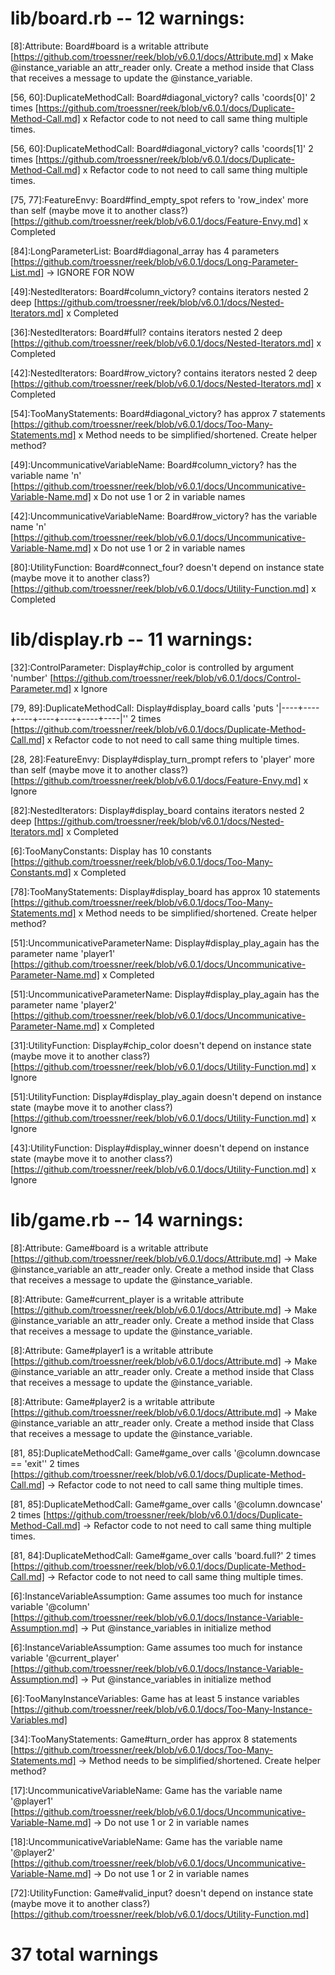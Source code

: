 # lib/board.rb -- 12 warnings:

[8]:Attribute: Board#board is a writable attribute 
[https://github.com/troessner/reek/blob/v6.0.1/docs/Attribute.md]
x Make @instance_variable an attr_reader only. Create a method inside that Class that receives a message to update the @instance_variable.

[56, 60]:DuplicateMethodCall: Board#diagonal_victory? calls 'coords[0]' 2 times 
[https://github.com/troessner/reek/blob/v6.0.1/docs/Duplicate-Method-Call.md]
x Refactor code to not need to call same thing multiple times.

[56, 60]:DuplicateMethodCall: Board#diagonal_victory? calls 'coords[1]' 2 times 
[https://github.com/troessner/reek/blob/v6.0.1/docs/Duplicate-Method-Call.md]
x Refactor code to not need to call same thing multiple times.

[75, 77]:FeatureEnvy: Board#find_empty_spot refers to 'row_index' more than self (maybe move it to another class?) 
[https://github.com/troessner/reek/blob/v6.0.1/docs/Feature-Envy.md]
x Completed

[84]:LongParameterList: Board#diagonal_array has 4 parameters 
[https://github.com/troessner/reek/blob/v6.0.1/docs/Long-Parameter-List.md]
-> IGNORE FOR NOW

[49]:NestedIterators: Board#column_victory? contains iterators nested 2 deep 
[https://github.com/troessner/reek/blob/v6.0.1/docs/Nested-Iterators.md]
x Completed

[36]:NestedIterators: Board#full? contains iterators nested 2 deep 
[https://github.com/troessner/reek/blob/v6.0.1/docs/Nested-Iterators.md]
x Completed

[42]:NestedIterators: Board#row_victory? contains iterators nested 2 deep 
[https://github.com/troessner/reek/blob/v6.0.1/docs/Nested-Iterators.md]
x Completed

[54]:TooManyStatements: Board#diagonal_victory? has approx 7 statements 
[https://github.com/troessner/reek/blob/v6.0.1/docs/Too-Many-Statements.md]
x Method needs to be simplified/shortened. Create helper method?

[49]:UncommunicativeVariableName: Board#column_victory? has the variable name 'n' 
[https://github.com/troessner/reek/blob/v6.0.1/docs/Uncommunicative-Variable-Name.md]
x Do not use 1 or 2 in variable names

[42]:UncommunicativeVariableName: Board#row_victory? has the variable name 'n' 
[https://github.com/troessner/reek/blob/v6.0.1/docs/Uncommunicative-Variable-Name.md]
x Do not use 1 or 2 in variable names

[80]:UtilityFunction: Board#connect_four? doesn't depend on instance state (maybe move it to another class?) 
[https://github.com/troessner/reek/blob/v6.0.1/docs/Utility-Function.md]
x Completed

# lib/display.rb -- 11 warnings:

[32]:ControlParameter: Display#chip_color is controlled by argument 'number' 
[https://github.com/troessner/reek/blob/v6.0.1/docs/Control-Parameter.md]
x Ignore

[79, 89]:DuplicateMethodCall: Display#display_board calls 'puts '|----+----+----+----+----+----+----|'' 2 times 
[https://github.com/troessner/reek/blob/v6.0.1/docs/Duplicate-Method-Call.md]
x Refactor code to not need to call same thing multiple times.

[28, 28]:FeatureEnvy: Display#display_turn_prompt refers to 'player' more than self (maybe move it to another class?) 
[https://github.com/troessner/reek/blob/v6.0.1/docs/Feature-Envy.md]
x Ignore

[82]:NestedIterators: Display#display_board contains iterators nested 2 deep 
[https://github.com/troessner/reek/blob/v6.0.1/docs/Nested-Iterators.md]
x Completed

[6]:TooManyConstants: Display has 10 constants 
[https://github.com/troessner/reek/blob/v6.0.1/docs/Too-Many-Constants.md]
x Completed

[78]:TooManyStatements: Display#display_board has approx 10 statements 
[https://github.com/troessner/reek/blob/v6.0.1/docs/Too-Many-Statements.md]
x Method needs to be simplified/shortened. Create helper method?

[51]:UncommunicativeParameterName: Display#display_play_again has the parameter name 'player1' 
[https://github.com/troessner/reek/blob/v6.0.1/docs/Uncommunicative-Parameter-Name.md]
x Completed

[51]:UncommunicativeParameterName: Display#display_play_again has the parameter name 'player2' 
[https://github.com/troessner/reek/blob/v6.0.1/docs/Uncommunicative-Parameter-Name.md]
x Completed

[31]:UtilityFunction: Display#chip_color doesn't depend on instance state (maybe move it to another class?) 
[https://github.com/troessner/reek/blob/v6.0.1/docs/Utility-Function.md]
x Ignore

[51]:UtilityFunction: Display#display_play_again doesn't depend on instance state (maybe move it to another class?) 
[https://github.com/troessner/reek/blob/v6.0.1/docs/Utility-Function.md]
x Ignore

[43]:UtilityFunction: Display#display_winner doesn't depend on instance state (maybe move it to another class?) 
[https://github.com/troessner/reek/blob/v6.0.1/docs/Utility-Function.md]
x Ignore

# lib/game.rb -- 14 warnings:

[8]:Attribute: Game#board is a writable attribute 
[https://github.com/troessner/reek/blob/v6.0.1/docs/Attribute.md]
-> Make @instance_variable an attr_reader only. Create a method inside that Class that receives a message to update the @instance_variable.

[8]:Attribute: Game#current_player is a writable attribute 
[https://github.com/troessner/reek/blob/v6.0.1/docs/Attribute.md]
-> Make @instance_variable an attr_reader only. Create a method inside that Class that receives a message to update the @instance_variable.

[8]:Attribute: Game#player1 is a writable attribute 
[https://github.com/troessner/reek/blob/v6.0.1/docs/Attribute.md]
-> Make @instance_variable an attr_reader only. Create a method inside that Class that receives a message to update the @instance_variable.

[8]:Attribute: Game#player2 is a writable attribute 
[https://github.com/troessner/reek/blob/v6.0.1/docs/Attribute.md]
-> Make @instance_variable an attr_reader only. Create a method inside that Class that receives a message to update the @instance_variable.

[81, 85]:DuplicateMethodCall: Game#game_over calls '@column.downcase == 'exit'' 2 times 
[https://github.com/troessner/reek/blob/v6.0.1/docs/Duplicate-Method-Call.md]
-> Refactor code to not need to call same thing multiple times.

[81, 85]:DuplicateMethodCall: Game#game_over calls '@column.downcase' 2 times 
[https://github.com/troessner/reek/blob/v6.0.1/docs/Duplicate-Method-Call.md]
-> Refactor code to not need to call same thing multiple times.

[81, 84]:DuplicateMethodCall: Game#game_over calls 'board.full?' 2 times 
[https://github.com/troessner/reek/blob/v6.0.1/docs/Duplicate-Method-Call.md]
-> Refactor code to not need to call same thing multiple times.


[6]:InstanceVariableAssumption: Game assumes too much for instance variable '@column' 
[https://github.com/troessner/reek/blob/v6.0.1/docs/Instance-Variable-Assumption.md]
-> Put @instance_variables in initialize method

[6]:InstanceVariableAssumption: Game assumes too much for instance variable '@current_player' 
[https://github.com/troessner/reek/blob/v6.0.1/docs/Instance-Variable-Assumption.md]
-> Put @instance_variables in initialize method

[6]:TooManyInstanceVariables: Game has at least 5 instance variables 
[https://github.com/troessner/reek/blob/v6.0.1/docs/Too-Many-Instance-Variables.md]

[34]:TooManyStatements: Game#turn_order has approx 8 statements 
[https://github.com/troessner/reek/blob/v6.0.1/docs/Too-Many-Statements.md]
-> Method needs to be simplified/shortened. Create helper method?

[17]:UncommunicativeVariableName: Game has the variable name '@player1' 
[https://github.com/troessner/reek/blob/v6.0.1/docs/Uncommunicative-Variable-Name.md]
-> Do not use 1 or 2 in variable names

[18]:UncommunicativeVariableName: Game has the variable name '@player2' 
[https://github.com/troessner/reek/blob/v6.0.1/docs/Uncommunicative-Variable-Name.md]
-> Do not use 1 or 2 in variable names

[72]:UtilityFunction: Game#valid_input? doesn't depend on instance state (maybe move it to another class?) 
[https://github.com/troessner/reek/blob/v6.0.1/docs/Utility-Function.md]

# 37 total warnings